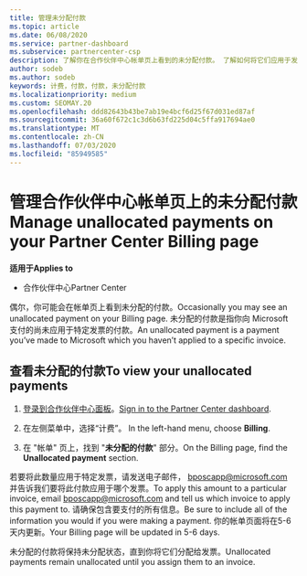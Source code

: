 ```yaml
---
title: 管理未分配付款
ms.topic: article
ms.date: 06/08/2020
ms.service: partner-dashboard
ms.subservice: partnercenter-csp
description: 了解你在合作伙伴中心帐单页上看到的未分配付款。 了解如何将它们应用于发票。
author: sodeb
ms.author: sodeb
keywords: 计费，付款，付款，未分配付款
ms.localizationpriority: medium
ms.custom: SEOMAY.20
ms.openlocfilehash: ddd82643b43be7ab19e4bcf6d25f67d031ed87af
ms.sourcegitcommit: 36a60f672c1c3d6b63fd225d04c5ffa917694ae0
ms.translationtype: MT
ms.contentlocale: zh-CN
ms.lasthandoff: 07/03/2020
ms.locfileid: "85949585"
---
```

# <a name="manage-unallocated-payments-on-your-partner-center-billing-page"></a><span data-ttu-id="01517-105">管理合作伙伴中心帐单页上的未分配付款</span><span class="sxs-lookup"><span data-stu-id="01517-105">Manage unallocated payments on your Partner Center Billing page</span></span>

<span data-ttu-id="01517-106">**适用于**</span><span class="sxs-lookup"><span data-stu-id="01517-106">**Applies to**</span></span>

- <span data-ttu-id="01517-107">合作伙伴中心</span><span class="sxs-lookup"><span data-stu-id="01517-107">Partner Center</span></span>

<span data-ttu-id="01517-108">偶尔，你可能会在帐单页上看到未分配的付款。</span><span class="sxs-lookup"><span data-stu-id="01517-108">Occasionally you may see an unallocated payment on your Billing page.</span></span> <span data-ttu-id="01517-109">未分配的付款是指你向 Microsoft 支付的尚未应用于特定发票的付款。</span><span class="sxs-lookup"><span data-stu-id="01517-109">An unallocated payment is a payment you’ve made to Microsoft which you haven’t applied to a specific invoice.</span></span>

## <a name="to-view-your-unallocated-payments"></a><span data-ttu-id="01517-110">查看未分配的付款</span><span class="sxs-lookup"><span data-stu-id="01517-110">To view your unallocated payments</span></span>

1. <span data-ttu-id="01517-111">[登录到合作伙伴中心面板](https://partner.microsoft.com/dashboard/home)。</span><span class="sxs-lookup"><span data-stu-id="01517-111">[Sign in to the Partner Center dashboard](https://partner.microsoft.com/dashboard/home).</span></span>

2. <span data-ttu-id="01517-112">在左侧菜单中，选择“计费”。 </span><span class="sxs-lookup"><span data-stu-id="01517-112">In the left-hand menu, choose **Billing**.</span></span>

3. <span data-ttu-id="01517-113">在 "帐单" 页上，找到 "**未分配的付款**" 部分。</span><span class="sxs-lookup"><span data-stu-id="01517-113">On the Billing page, find the **Unallocated payment** section.</span></span> 

<span data-ttu-id="01517-114">若要将此数量应用于特定发票，请发送电子邮件， bposcapp@microsoft.com 并告诉我们要将此付款应用于哪个发票。</span><span class="sxs-lookup"><span data-stu-id="01517-114">To apply this amount to a particular invoice, email bposcapp@microsoft.com and tell us which invoice to apply this payment to.</span></span> <span data-ttu-id="01517-115">请确保包含要支付的所有信息。</span><span class="sxs-lookup"><span data-stu-id="01517-115">Be sure to include all of the information you would if you were making a payment.</span></span> <span data-ttu-id="01517-116">你的帐单页面将在5-6 天内更新。</span><span class="sxs-lookup"><span data-stu-id="01517-116">Your Billing page will be updated in 5-6 days.</span></span> 

<span data-ttu-id="01517-117">未分配的付款将保持未分配状态，直到你将它们分配给发票。</span><span class="sxs-lookup"><span data-stu-id="01517-117">Unallocated payments remain unallocated until you assign them to an invoice.</span></span> 
